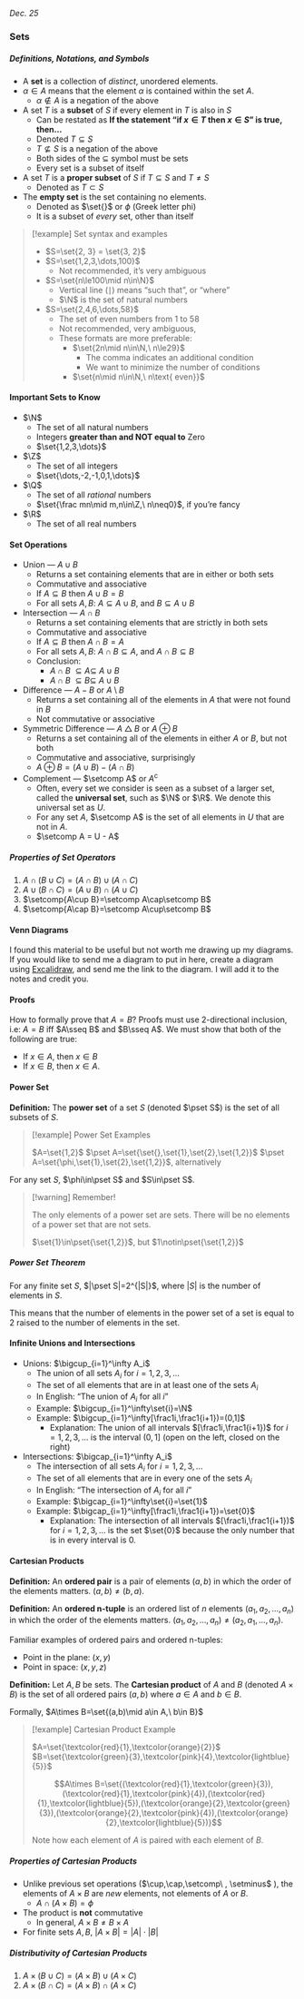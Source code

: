 *Dec. 25*
### Sets
##### Definitions, Notations, and Symbols
- A **set** is a collection of *distinct*, unordered elements.
- $\alpha\in A$ means that the element $\alpha$ is contained within the set $A$.
	- $\alpha\not\in A$ is a negation of the above
- A set $T$ is a **subset** of $S$ if every element in $T$ is also in $S$
	- Can be restated as **If the statement “if $x\in T$ then $x\in S$” is true, then…**
	- Denoted $T\subseteq S$
	- $T\not\subseteq S$ is a negation of the above
	- Both sides of the $\subseteq$ symbol must be sets
	- Every set is a subset of itself
- A set $T$ is a **proper subset** of $S$ if $T\subseteq S$ and $T\not= S$
	- Denoted as $T\subset S$
- The **empty set** is the set containing no elements.
	- Denoted as $\set{}$ or $\phi$ (Greek letter phi)
	- It is a subset of *every* set, other than itself


> [!example] Set syntax and examples
>
> - $S=\set{2, 3} = \set{3, 2}$
> - $S=\set{1,2,3,\dots,100}$
> 	- Not recommended, it’s very ambiguous
> - $S=\set{n\le100\mid n\in\N}$
> 	- Vertical line ($\mid$) means “such that”, or “where”
> 	- $\N$ is the set of natural numbers
> - $S=\set{2,4,6,\dots,58}$
> 	- The set of even numbers from 1 to 58
> 	- Not recommended, very ambiguous,
> 	- These formats are more preferable:
> 		- $\set{2n\mid n\in\N,\ n\le29}$
> 			- The comma indicates an additional condition
> 			- We want to minimize the number of conditions
> 		- $\set{n\mid n\in\N,\ n\text{ even}}$

#### Important Sets to Know
- $\N$
	- The set of all natural numbers
	- Integers **greater than and NOT equal to** Zero
	- $\set{1,2,3,\dots}$
- $\Z$
	- The set of all integers
	- $\set{\dots,-2,-1,0,1,\dots}$
- $\Q$
	- The set of all *rational* numbers
	- $\set{\frac mn\mid m,n\in\Z,\ n\neq0}$, if you’re fancy
- $\R$
	- The set of all real numbers

#### Set Operations
- Union — $A\cup B$
	- Returns a set containing elements that are in either or both sets
	- Commutative and associative
	- If $A\subseteq B$ then $A\cup B=B$
	- For all sets $A,B$: $A\subseteq A\cup B$, and $B\subseteq A\cup B$
- Intersection — $A\cap B$
	- Returns a set containing elements that are strictly in both sets
	- Commutative and associative
	- If $A\subseteq B$ then $A\cap B=A$
	- For all sets $A,B$: $A\cap B\subseteq A$, and $A\cap B\subseteq B$
	- Conclusion:
		- $A\cap B\ \subseteq A\subseteq \ A\cup B$
		- $A\cap B\ \subseteq B\subseteq \ A\cup B$
- Difference — $A - B$ or $A \setminus B$
	- Returns a set containing all of the elements in $A$ that were not found in $B$
	- Not commutative or associative
- Symmetric Difference — $A\bigtriangleup B$ or $A\oplus B$
	- Returns a set containing all of the elements in either $A$ or $B$, but not both
	- Commutative and associative, surprisingly
	- $A\oplus B = (A\cup B) - (A\cap B)$
- Complement — $\setcomp A$ or $A^\mathsf{c}$
	- Often, every set we consider is seen as a subset of a larger set, called the **universal set**, such as $\N$ or $\R$. We denote this universal set as $U$.
	- For any set $A$, $\setcomp A$ is the set of all elements in $U$ that are not in $A$.
	- $\setcomp A = U - A$

##### Properties of Set Operators
1. $A\cap(B\cup C)=(A\cap B)\cup(A\cap C)$
2. $A\cup(B\cap C)=(A\cup B)\cap(A\cup C)$
3. $\setcomp{A\cup B}=\setcomp A\cap\setcomp B$
4. $\setcomp{A\cap B}=\setcomp A\cup\setcomp B$
#### Venn Diagrams
I found this material to be useful but not worth me drawing up my diagrams. If you would like to send me a diagram to put in here, create a diagram using [Excalidraw](https://excalidraw.com/), and send me the link to the diagram. I will add it to the notes and credit you.

#### Proofs
How to formally prove that $A=B$?
Proofs must use 2-directional inclusion, i.e:
$A=B$ iff $A\sseq B$ and $B\sseq A$.
We must show that both of the following are true:
- If $x\in A$, then $x\in B$
- If $x\in B$, then $x\in A$.

#### Power Set
**Definition:** The **power set** of a set $S$ (denoted $\pset S$) is the set of all subsets of $S$.

> [!example] Power Set Examples
>
> $A=\set{1,2}$
> $\pset A=\set{\set{},\set{1},\set{2},\set{1,2}}$
> $\pset A=\set{\phi,\set{1},\set{2},\set{1,2}}$, alternatively

For any set $S$, $\phi\in\pset S$ and $S\in\pset S$.

> [!warning] Remember!
>
> The only elements of a power set are sets.
> There will be no elements of a power set that are not sets.
>
> $\set{1}\in\pset{\set{1,2}}$, but $1\notin\pset{\set{1,2}}$

##### Power Set Theorem
For any finite set $S$, $|\pset S|=2^{|S|}$, where $|S|$ is the number of elements in $S$.

This means that the number of elements in the power set of a set is equal to $2$ raised to the number of elements in the set.

#### Infinite Unions and Intersections
- Unions: $\bigcup_{i=1}^\infty A_i$
	- The union of all sets $A_i$ for $i=1,2,3,\dots$
	- The set of all elements that are in at least one of the sets $A_i$
	- In English: “The union of $A_i$ for all $i$”
	- Example: $\bigcup_{i=1}^\infty\set{i}=\N$
	- Example: $\bigcup_{i=1}^\infty[\frac1i,\frac1{i+1})=(0,1]$
		- Explanation: The union of all intervals $[\frac1i,\frac1{i+1})$ for $i=1,2,3,\dots$ is the interval $(0,1]$ (open on the left, closed on the right)
- Intersections: $\bigcap_{i=1}^\infty A_i$
	- The intersection of all sets $A_i$ for $i=1,2,3,\dots$
	- The set of all elements that are in every one of the sets $A_i$
	- In English: “The intersection of $A_i$ for all $i$”
	- Example: $\bigcap_{i=1}^\infty\set{i}=\set{1}$
	- Example: $\bigcap_{i=1}^\infty[\frac1i,\frac1{i+1})=\set{0}$
		- Explanation: The intersection of all intervals $[\frac1i,\frac1{i+1})$ for $i=1,2,3,\dots$ is the set $\set{0}$ because the only number that is in every interval is $0$.

#### Cartesian Products
**Definition:** An **ordered pair** is a pair of elements $(a,b)$ in which the order of the elements matters. $(a,b)\not=(b,a)$.

**Definition:** An **ordered n-tuple** is an ordered list of $n$ elements $(a_1,a_2,\dots,a_n)$ in which the order of the elements matters. $(a_1,a_2,\dots,a_n)\not=(a_2,a_1,\dots,a_n)$.

Familiar examples of ordered pairs and ordered n-tuples:
- Point in the plane: $(x,y)$
- Point in space: $(x,y,z)$

**Definition:**
Let $A, B$ be sets. The **Cartesian product** of $A$ and $B$ (denoted $A\times B$) is the set of all ordered pairs $(a,b)$ where $a\in A$ and $b\in B$.

Formally, $A\times B=\set{(a,b)\mid a\in A,\ b\in B}$

> [!example] Cartesian Product Example
>
> $A=\set{\textcolor{red}{1},\textcolor{orange}{2}}$
> $B=\set{\textcolor{green}{3},\textcolor{pink}{4},\textcolor{lightblue}{5}}$
>
> $$A\times B=\set{(\textcolor{red}{1},\textcolor{green}{3}),(\textcolor{red}{1},\textcolor{pink}{4}),(\textcolor{red}{1},\textcolor{lightblue}{5}),(\textcolor{orange}{2},\textcolor{green}{3}),(\textcolor{orange}{2},\textcolor{pink}{4}),(\textcolor{orange}{2},\textcolor{lightblue}{5})}$$
>
> Note how each element of $A$ is paired with each element of $B$.


##### Properties of Cartesian Products
- Unlike previous set operations ($\cup,\cap,\setcomp\ , \setminus$ ), the elements of $A\times B$ are *new* elements, not elements of $A$ or $B$.
	- $A\cap (A\times B)=\phi$
- The product is **not** commutative
	- In general, $A\times B\not=B\times A$
- For finite sets $A,B$, $|A\times B|=|A|\cdot|B|$

##### Distributivity of Cartesian Products
1. $A\times(B\cup C)=(A\times B)\cup(A\times C)$
2. $A\times(B\cap C)=(A\times B)\cap(A\times C)$